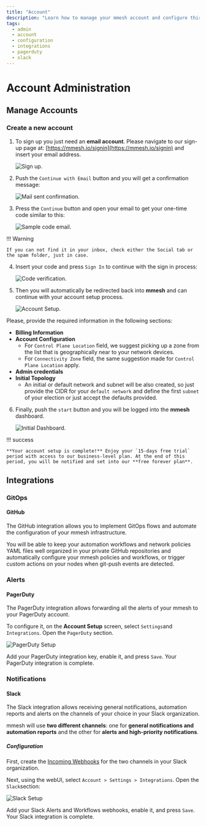 ```yaml
---
title: "Account"
description: "Learn how to manage your mmesh account and configure third-party integrations."
tags:
  - admin
  - account
  - configuration
  - integrations
  - pagerduty
  - slack
---
```


# Account Administration

## Manage Accounts

### Create a new account

1. To sign up you just need an **email account**. Please navigate to our sign-up page at: [https://mmesh.io/signin](https://mmesh.io/signin) and insert your email address.

    ![Sign up.](../assets/images/account/mmesh-signup.png)

2. Push the `Continue with Email` button and you will get a confirmation message:

    ![Mail sent confirmation.](../assets/images/account/mail-sent-confirmation.png)

3. Press the `Continue` button and open your email to get your one-time code similar to this:

    ![Sample code email.](../assets/images/account/stytch-code.png)

!!! Warning

    If you can not find it in your inbox, check either the Social tab or the spam folder, just in case.
    
4. Insert your code and press `Sign In` to continue with the sign in process:

    ![Code verification.](../assets/images/account/code-verification.png)

5. Then you will automatically be redirected back into **mmesh** and can continue with your account setup process.

    ![Account Setup.](../assets/images/account/account-setup.png)

  Please, provide the required information in the following sections:

  - **Billing Information**
  - **Account Configuration**
    - For `Control Plane Location` field, we suggest picking up a zone from the list that is geographically near to your network devices.
    - For `Connectivity Zone` field, the same suggestion made for `Control Plane Location` apply.
  - **Admin credentials**
  - **Initial Topology**
    - An initial or default network and subnet will be also created, so just provide the CIDR for your `default network` and define the first `subnet` of your election or just accept the defaults provided.

6. Finally, push the `start` button and you will be logged into the **mmesh** dashboard.

    ![Initial Dashboard.](../assets/images/account/initial-dashboard.png)

!!! success

    **Your account setup is complete!** Enjoy your `15-days free trial` period with access to our business-level plan. At the end of this period, you will be notified and set into our **free forever plan**.

## Integrations

### GitOps

#### GitHub

The GitHub integration allows you to implement GitOps flows and automate the configuration of your mmesh infrastructure.

You will be able to keep your automation workflows and network policies YAML files well organized in your private GitHub repositories and automatically configure your mmesh policies and workflows, or trigger custom actions on your nodes when git-push events are detected.

### Alerts

#### PagerDuty

The PagerDuty integration allows forwarding all the alerts of your mmesh to your PagerDuty account.

To configure it, on the **Account Setup** screen, select `Settings`and `Integrations`. Open the `PagerDuty` section.

![PagerDuty Setup](../assets/images/account/pagerduty-setup.png)

Add your PagerDuty integration key, enable it, and press `Save`. Your PagerDuty integration is complete.


### Notifications

#### Slack

The Slack integration allows receiving general notifications, automation reports and alerts on the channels of your choice in your Slack organization.

mmesh will use **two different channels**: one for **general notifications and automation reports** and the other for **alerts and high-priority notifications**.

##### Configuration

First, create the [Incoming Webhooks](https://api.slack.com/messaging/webhooks) for the two channels in your Slack organization.

Next, using the webUI, select `Account > Settings > Integrations`. Open the `Slack`section:

![Slack Setup](../assets/images/account/slack-setup.png)

Add your Slack Alerts and Workflows webhooks, enable it, and press `Save`. Your Slack integration is complete.
